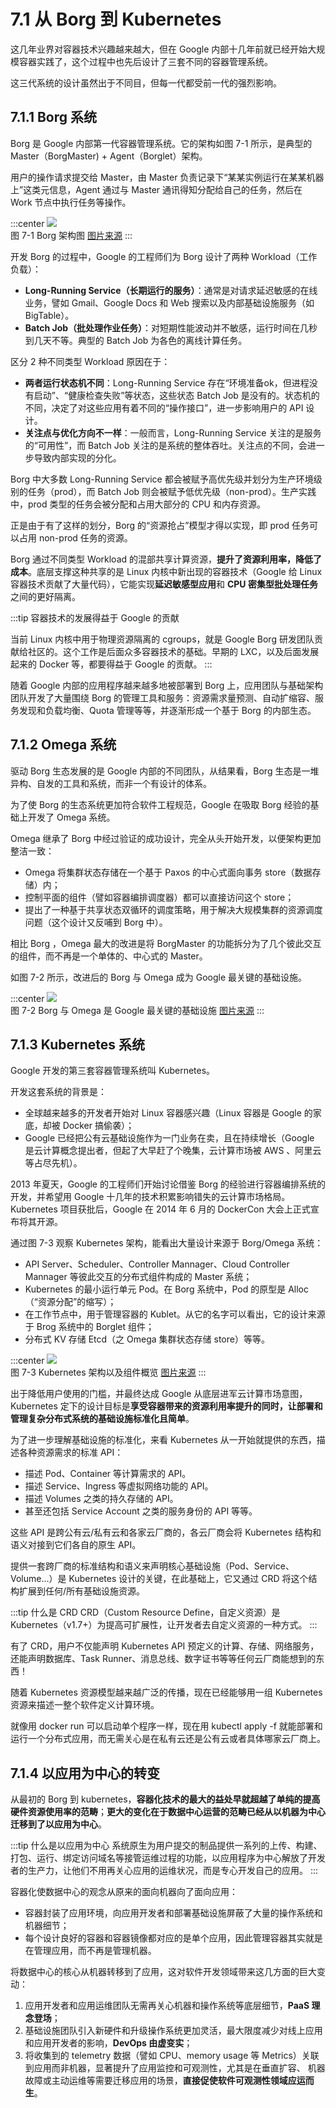 # 7.1 从 Borg 到 Kubernetes

这几年业界对容器技术兴趣越来越大，但在 Google 内部十几年前就已经开始大规模容器实践了，这个过程中也先后设计了三套不同的容器管理系统。

这三代系统的设计虽然出于不同目，但每一代都受前一代的强烈影响。

## 7.1.1 Borg 系统
Borg 是 Google 内部第一代容器管理系统。它的架构如图 7-1 所示，是典型的 Master（BorgMaster) + Agent（Borglet）架构。

用户的操作请求提交给 Master，由 Master 负责记录下“某某实例运行在某某机器上”这类元信息，Agent 通过与 Master 通讯得知分配给自己的任务，然后在 Work 节点中执行任务等操作。

:::center
  ![](../assets/borg-arch.png)<br/>
  图 7-1 Borg 架构图 [图片来源](https://research.google/pubs/large-scale-cluster-management-at-google-with-borg/)
:::

开发 Borg 的过程中，Google 的工程师们为 Borg 设计了两种 Workload（工作负载）：
- **Long-Running Service（长期运行的服务）**：通常是对请求延迟敏感的在线业务，譬如 Gmail、Google Docs 和 Web 搜索以及内部基础设施服务（如 BigTable）。
- **Batch Job（批处理作业任务）**：对短期性能波动并不敏感，运行时间在几秒到几天不等。典型的 Batch Job 为各色的离线计算任务。

区分 2 种不同类型 Workload 原因在于：

- **两者运行状态机不同**：Long-Running Service 存在“环境准备ok，但进程没有启动”、“健康检查失败”等状态，这些状态 Batch Job 是没有的。状态机的不同，决定了对这些应用有着不同的“操作接口”，进一步影响用户的 API 设计。
- **关注点与优化方向不一样**：一般而言，Long-Running Service 关注的是服务的“可用性”，而 Batch Job 关注的是系统的整体吞吐。关注点的不同，会进一步导致内部实现的分化。

Borg 中大多数 Long-Running Service 都会被赋予高优先级并划分为生产环境级别的任务（prod），而 Batch Job 则会被赋予低优先级（non-prod）。生产实践中，prod 类型的任务会被分配和占用大部分的 CPU 和内存资源。

正是由于有了这样的划分，Borg 的“资源抢占”模型才得以实现，即 prod 任务可以占用 non-prod 任务的资源。

Borg 通过不同类型 Workload 的混部共享计算资源，**提升了资源利用率，降低了成本**。底层支撑这种共享的是 Linux 内核中新出现的容器技术（Google 给 Linux 容器技术贡献了大量代码），它能实现**延迟敏感型应用**和 **CPU 密集型批处理任务**之间的更好隔离。

:::tip 容器技术的发展得益于 Google 的贡献

当前 Linux 内核中用于物理资源隔离的 cgroups，就是 Google Borg 研发团队贡献给社区的。这个工作是后面众多容器技术的基础。早期的 LXC，以及后面发展起来的 Docker 等，都要得益于 Google 的贡献。
:::

随着 Google 内部的应用程序越来越多地被部署到 Borg 上，应用团队与基础架构团队开发了大量围绕 Borg 的管理工具和服务：资源需求量预测、自动扩缩容、服务发现和负载均衡、Quota 管理等等，并逐渐形成一个基于 Borg 的内部生态。

## 7.1.2 Omega 系统

驱动 Borg 生态发展的是 Google 内部的不同团队，从结果看，Borg 生态是一堆异构、自发的工具和系统，而非一个有设计的体系。

为了使 Borg 的生态系统更加符合软件工程规范，Google 在吸取 Borg 经验的基础上开发了 Omega 系统。

Omega 继承了 Borg 中经过验证的成功设计，完全从头开始开发，以便架构更加整洁一致：
- Omega 将集群状态存储在一个基于 Paxos 的中心式面向事务 store（数据存储）内；
- 控制平面的组件（譬如容器编排调度器）都可以直接访问这个 store；
- 提出了一种基于共享状态双循环的调度策略，用于解决大规模集群的资源调度问题（这个设计又反哺到 Borg 中）。

相比 Borg ，Omega 最大的改进是将 BorgMaster 的功能拆分为了几个彼此交互的组件，而不再是一个单体的、中心式的 Master。

如图 7-2 所示，改进后的 Borg 与 Omega 成为 Google 最关键的基础设施。

:::center
  ![](../assets/Borg.jpeg) <br/>
  图 7-2 Borg 与 Omega 是 Google 最关键的基础设施 [图片来源](https://cs.brown.edu/~malte/pub/dissertations/phd-final.pdf)
:::

## 7.1.3 Kubernetes 系统

Google 开发的第三套容器管理系统叫 Kubernetes。

开发这套系统的背景是：
- 全球越来越多的开发者开始对 Linux 容器感兴趣（Linux 容器是 Google 的家底，却被 Docker 搞偷袭）；
- Google 已经把公有云基础设施作为一门业务在卖，且在持续增长（Google 是云计算概念提出者，但起了大早赶了个晚集，云计算市场被 AWS 、阿里云等占尽先机）。

2013 年夏天，Google 的工程师们开始讨论借鉴 Borg 的经验进行容器编排系统的开发，并希望用 Google 十几年的技术积累影响错失的云计算市场格局。Kubernetes 项目获批后，Google 在 2014 年 6 月的 DockerCon 大会上正式宣布将其开源。

通过图 7-3 观察 Kubernetes 架构，能看出大量设计来源于 Borg/Omega 系统：

- API Server、Scheduler、Controller Mannager、Cloud Controller Mannager 等彼此交互的分布式组件构成的 Master 系统；
- Kubernetes 的最小运行单元 Pod。在 Borg 系统中，Pod 的原型是 Alloc（“资源分配”的缩写）；
- 在工作节点中，用于管理容器的 Kublet。从它的名字可以看出，它的设计来源于 Brog 系统中的 Borglet 组件；
- 分布式 KV 存储 Etcd（之 Omega 集群状态存储 store）等等。

:::center
  ![](../assets/k8s-arch.svg)<br/>
  图 7-3 Kubernetes 架构以及组件概览 [图片来源](https://link.medium.com/oWobLWzCQJb)
:::


出于降低用户使用的门槛，并最终达成 Google 从底层进军云计算市场意图，Kubernetes 定下的设计目标是**享受容器带来的资源利用率提升的同时，让部署和管理复杂分布式系统的基础设施标准化且简单**。

为了进一步理解基础设施的标准化，来看 Kubernetes 从一开始就提供的东西，描述各种资源需求的标准 API：

- 描述 Pod、Container 等计算需求的 API。
- 描述 Service、Ingress 等虚拟网络功能的 API。
- 描述 Volumes 之类的持久存储的 API。
- 甚至还包括 Service Account 之类的服务身份的 API 等等。

这些 API 是跨公有云/私有云和各家云厂商的，各云厂商会将 Kubernetes 结构和语义对接到它们各自的原生 API。

提供一套跨厂商的标准结构和语义来声明核心基础设施（Pod、Service、Volume...）是 Kubernetes 设计的关键，在此基础上，它又通过 CRD 将这个结构扩展到任何/所有基础设施资源。

:::tip 什么是 CRD
CRD（Custom Resource Define，自定义资源）是 Kubernetes（v1.7+）为提高可扩展性，让开发者去自定义资源的一种方式。
:::

有了 CRD，用户不仅能声明 Kubernetes API 预定义的计算、存储、网络服务，还能声明数据库、Task Runner、消息总线、数字证书等等任何云厂商能想到的东西！

随着 Kubernetes 资源模型越来越广泛的传播，现在已经能够用一组 Kubernetes 资源来描述一整个软件定义计算环境。

就像用 docker run 可以启动单个程序一样，现在用 kubectl apply -f 就能部署和运行一个分布式应用，而无需关心是在私有云还是公有云或者具体哪家云厂商上。

## 7.1.4 以应用为中心的转变

从最初的 Borg 到 kubernetes，**容器化技术的最大的益处早就超越了单纯的提高硬件资源使用率的范畴**；**更大的变化在于数据中心运营的范畴已经从以机器为中心迁移到了以应用为中心**。

:::tip 什么是以应用为中心
系统原生为用户提交的制品提供一系列的上传、构建、打包、运行、绑定访问域名等接管运维过程的功能，以应用程序为中心解放了开发者的生产力，让他们不用再关心应用的运维状况，而是专心开发自己的应用。
:::

容器化使数据中心的观念从原来的面向机器向了面向应用：

- 容器封装了应用环境，向应用开发者和部署基础设施屏蔽了大量的操作系统和机器细节；
- 每个设计良好的容器和容器镜像都对应的是单个应用，因此管理容器其实就是在管理应用，而不再是管理机器。

将数据中心的核心从机器转移到了应用，这对软件开发领域带来这几方面的巨大变动：

1. 应用开发者和应用运维团队无需再关心机器和操作系统等底层细节，**PaaS 理念登场**；
2. 基础设施团队引入新硬件和升级操作系统更加灵活，最大限度减少对线上应用和应用开发者的影响，**DevOps 由虚变实**；
3. 将收集到的 telemetry 数据（譬如 CPU、memory usage 等 Metrics）关联到应用而非机器，显著提升了应用监控和可观测性，尤其是在垂直扩容、 机器故障或主动运维等需要迁移应用的场景，**直接促使软件可观测性领域应运而生**。
